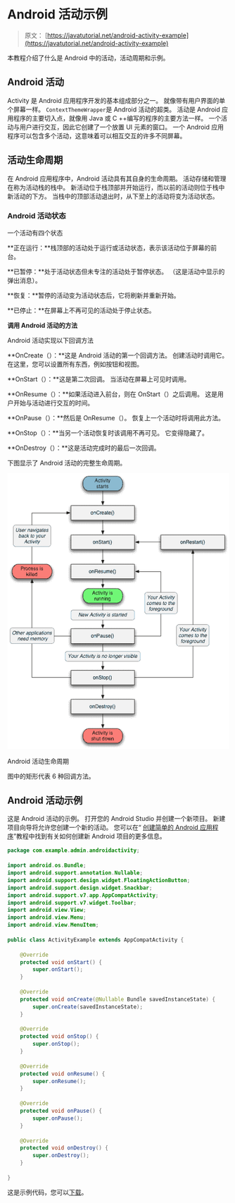 # Android 活动示例

> 原文： [https://javatutorial.net/android-activity-example](https://javatutorial.net/android-activity-example)

本教程介绍了什么是 Android 中的活动，活动周期和示例。

## Android 活动

Activity 是 Android 应用程序开发的基本组成部分之一。 就像带有用户界面的单个屏幕一样。 `ContextThemeWrapper`是 Android 活动的超类。 活动是 Android 应用程序的主要切入点，就像用 Java 或 C ++编写的程序的主要方法一样。 一个活动与用户进行交互，因此它创建了一个放置 UI 元素的窗口。 一个 Android 应用程序可以包含多个活动，这意味着可以相互交互的许多不同屏幕。

## 活动生命周期

在 Android 应用程序中，Android 活动具有其自身的生命周期。 活动存储和管理在称为活动栈的栈中。 新活动位于栈顶部并开始运行，而以前的活动则位于栈中新活动的下方。 当栈中的顶部活动退出时，从下至上的活动将变为活动状态。

### **Android 活动状态**

一个活动有四个状态

**正在运行：**栈顶部的活动处于运行或活动状态，表示该活动位于屏幕的前台。

**已暂停：**处于活动状态但未专注的活动处于暂停状态。 （这是活动中显示的弹出消息）。

**恢复：**暂停的活动变为活动状态后，它将刷新并重新开始。

**已停止：**在屏幕上不再可见的活动处于停止状态。

**调用 Android 活动的方法**

Android 活动实现以下回调方法

**OnCreate（）：**这是 Android 活动的第一个回调方法。 创建活动时调用它。 在这里，您可以设置所有东西，例如按钮和视图。

**OnStart（）：**这是第二次回调。 当活动在屏幕上可见时调用。

**OnResume（）：**如果活动进入前台，则在 OnStart（）之后调用。 这是用户开始与活动进行交互的时间。

**OnPause（）：**然后是 OnResume（）。 恢复上一个活动时将调用此方法。

**OnStop（）：**当另一个活动恢复时该调用不再可见。 它变得隐藏了。

**OnDestroy（）：**这是活动完成时的最后一次回调。

下图显示了 Android 活动的完整生命周期。

![Android activity life cycle](img/e8f874f42437a560aa89ab7b53462f42.jpg)

Android 活动生命周期

图中的矩形代表 6 种回调方法。

## Android 活动示例

这是 Android 活动的示例。 打开您的 Android Studio 并创建一个新项目。 新建项目向导将允许您创建一个新的活动。 您可以在“ [创建简单的 Android 应用程序](https://javatutorial.net/creating-simple-android-app)”教程中找到有关如何创建新 Android 项目的更多信息。

```java
package com.example.admin.androidactivity;

import android.os.Bundle;
import android.support.annotation.Nullable;
import android.support.design.widget.FloatingActionButton;
import android.support.design.widget.Snackbar;
import android.support.v7.app.AppCompatActivity;
import android.support.v7.widget.Toolbar;
import android.view.View;
import android.view.Menu;
import android.view.MenuItem;

public class ActivityExample extends AppCompatActivity {

    @Override
    protected void onStart() {
        super.onStart();
    }

    @Override
    protected void onCreate(@Nullable Bundle savedInstanceState) {
        super.onCreate(savedInstanceState);
    }

    @Override
    protected void onStop() {
        super.onStop();
    }

    @Override
    protected void onResume() {
        super.onResume();
    }

    @Override
    protected void onPause() {
        super.onPause();
    }

    @Override
    protected void onDestroy() {
        super.onDestroy();
    }

}

```

这是示例代码，您可以[下载](https://github.com/JavaTutorialNetwork/Tutorials/blob/master/AndroidActivity.rar)。
